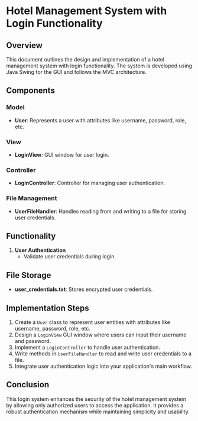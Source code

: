 # Hotel Management System with Login Functionality

## Overview
This document outlines the design and implementation of a hotel management system with login functionality. The system is developed using Java Swing for the GUI and follows the MVC architecture.

## Components
### Model
- **User**: Represents a user with attributes like username, password, role, etc.

### View
- **LoginView**: GUI window for user login.

### Controller
- **LoginController**: Controller for managing user authentication.

### File Management
- **UserFileHandler**: Handles reading from and writing to a file for storing user credentials.

## Functionality
1. **User Authentication**
   - Validate user credentials during login.

## File Storage
- **user_credentials.txt**: Stores encrypted user credentials.

## Implementation Steps
1. Create a `User` class to represent user entities with attributes like username, password, role, etc.
2. Design a `LoginView` GUI window where users can input their username and password.
3. Implement a `LoginController` to handle user authentication.
4. Write methods in `UserFileHandler` to read and write user credentials to a file.
5. Integrate user authentication logic into your application's main workflow.

## Conclusion
This login system enhances the security of the hotel management system by allowing only authorized users to access the application. It provides a robust authentication mechanism while maintaining simplicity and usability.


